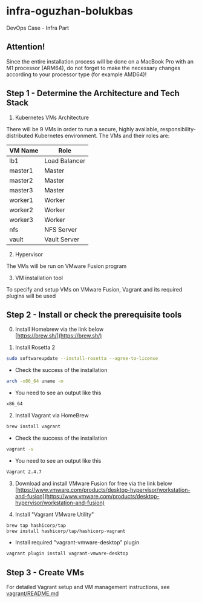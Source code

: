 # infra-oguzhan-bolukbas
DevOps Case - Infra Part

## Attention!

Since the entire installation process will be done on a MacBook Pro with an M1 processor (ARM64), do not forget to make the necessary changes according to your processor type (for example AMD64)!

## Step 1 - Determine the Architecture and Tech Stack

1) Kubernetes VMs Architecture

There will be 9 VMs in order to run a secure, highly available, responsibility-distributed Kubernetes environment. The VMs and their roles are:

| VM Name   | Role           |
|-----------|----------------|
| lb1       | Load Balancer  |
| master1   | Master         |
| master2   | Master         |
| master3   | Master         |
| worker1   | Worker         |
| worker2   | Worker         |
| worker3   | Worker         |
| nfs       | NFS Server     |
| vault     | Vault Server   |

2) Hypervisor

The VMs will be run on VMware Fusion program

3) VM installation tool

To specify and setup VMs on VMware Fusion, Vagrant and its required plugins will be used

## Step 2 - Install or check the prerequisite tools

0) Install Homebrew via the link below  
[https://brew.sh/](https://brew.sh/)

1) Install Rosetta 2
```bash
sudo softwareupdate --install-rosetta --agree-to-license
```
- Check the success of the installation
```bash
arch -x86_64 uname -m
```
- You need to see an output like this
```bash
x86_64
```

2) Install Vagrant via HomeBrew
```bash
brew install vagrant
```
- Check the success of the installation
```bash
vagrant -v
```
- You need to see an output like this
```bash
Vagrant 2.4.7
```

3) Download and install VMware Fusion for free via the link below  
[https://www.vmware.com/products/desktop-hypervisor/workstation-and-fusion](https://www.vmware.com/products/desktop-hypervisor/workstation-and-fusion)

4) Install "Vagrant VMware Utility"
```bash
brew tap hashicorp/tap
brew install hashicorp/tap/hashicorp-vagrant
```
- Install required "vagrant-vmware-desktop" plugin 
```bash
vagrant plugin install vagrant-vmware-desktop
```

## Step 3 - Create VMs

For detailed Vagrant setup and VM management instructions, see [vagrant/README.md](vagrant/README.md)



